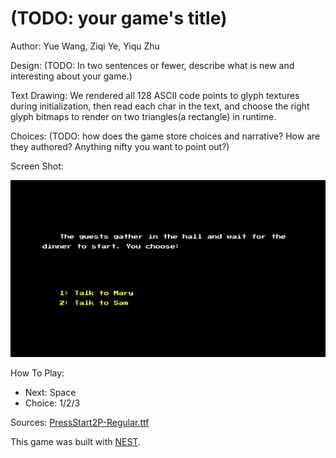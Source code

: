 # (TODO: your game's title)

Author: Yue Wang, Ziqi Ye, Yiqu Zhu

Design: (TODO: In two sentences or fewer, describe what is new and interesting about your game.)

Text Drawing: We rendered all 128 ASCII code points to glyph textures during initialization, then read each char in the text, and choose the right glyph bitmaps to render on two triangles(a rectangle) in runtime.

Choices: (TODO: how does the game store choices and narrative? How are they authored? Anything nifty you want to point out?)

Screen Shot:

![Screen Shot](screenshot.png)

How To Play:

- Next: Space
- Choice: 1/2/3

Sources: [PressStart2P-Regular.ttf](https://fonts.google.com/specimen/Press+Start+2P)

This game was built with [NEST](NEST.md).

